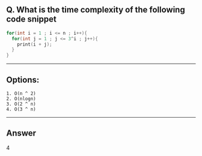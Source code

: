 ## Q. What is the time complexity of the following code snippet

```c++
for(int i = 1 ; i <= n ; i++){
  for(int j = 1 ; j <= 3^i ; j++){
    print(i + j);
  }
}
```

----

## Options:
    1. O(n ^ 2)
    2. O(nlogn)
    3. O(2 ^ n)
    4. O(3 ^ n)

---

## Answer
4
